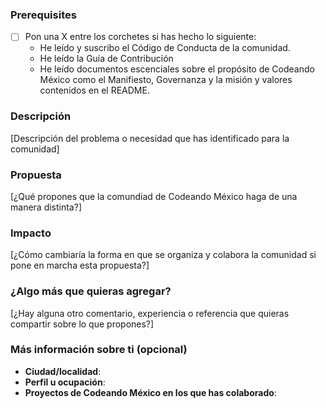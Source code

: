 <!--
Esta sección es para sugerir y/o discutir asuntos de la comunidad. 
¿Tienes alguna idea de proyecto? Compártela en los Issues de nuestro repo de Ideas: https://github.com/CodeandoMexico/ideas

¿Has leído el Código de Conducta de Codeando México? Todo Issue que se someta a discusión o revisión debe respetarlo. Sé excelente en todo momento y no olivides a las personas detrás de cada monitor en esta comunidad. 
Puedes revisarlo en: https://github.com/CodeandoMexico/comunidad/blob/master/C%C3%93DIGO_DE_CONDUCTA.md

-->

### Prerequisites

* [ ] Pon una X entre los corchetes si has hecho lo siguiente:
    * He leído y suscribo el Código de Conducta de la comunidad.
    * He leído la Guía de Contribución
    * He leído documentos escenciales sobre el propósito de Codeando México como el Manifiesto, Governanza y la misión y valores contenidos en el README.

### Descripción

[Descripción del problema o necesidad que has identificado para la comunidad]

### Propuesta

[¿Qué propones que la comundiad de Codeando México haga de una manera distinta?]

### Impacto

[¿Cómo cambiaría la forma en que se organiza y colabora la comunidad si pone en marcha esta propuesta?]

### ¿Algo más que quieras agregar?

[¿Hay alguna otro comentario, experiencia o referencia que quieras compartir sobre lo que propones?]

### Más información sobre ti (opcional)
* **Ciudad/localidad**: 
* **Perfil u ocupación**:
* **Proyectos de Codeando México en los que has colaborado**: 



